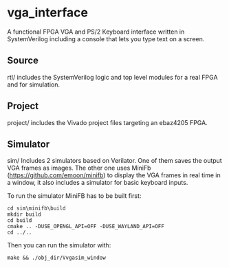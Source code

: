 # vga_interface

A functional FPGA VGA and PS/2 Keyboard interface written in SystemVerilog including a console that lets you type text on a screen.

## Source
rtl/ includes the SystemVerilog logic and top level modules for a real FPGA and for simulation.

## Project
project/ includes the Vivado project files targeting an ebaz4205 FPGA.

## Simulator
sim/ Includes 2 simulators based on Verilator.
One of them saves the output VGA frames as images.
The other one uses MiniFb (https://github.com/emoon/minifb) to display the VGA frames in real time in a window, it also includes a simulator for basic keyboard inputs.  

To run the simulator MiniFB has to be built first:

```
cd sim\minifb\build
mkdir build
cd build
cmake .. -DUSE_OPENGL_API=OFF -DUSE_WAYLAND_API=OFF
cd ../..
```

Then you can run the simulator with:
```
make && ./obj_dir/Vvgasim_window
```
